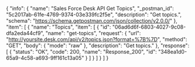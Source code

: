 {
  "info": {
    "name": "Sales Force Desk API Get Topics",
    "_postman_id": "5c2017ab-61fe-4769-9374-03e339fc2f5e",
    "description": "Get topics.",
    "schema": "https://schema.getpostman.com/json/collection/v2.0.0/"
  },
  "item": [
    {
      "name": "Topics",
      "item": [
        {
          "id": "06ad6d6f-6803-4027-9c08-dfa2eda44cf9",
          "name": "get-topics",
          "request": {
            "url": "http://yoursite.desk.com/api/v2/topics.json?format=%7B%7D",
            "method": "GET",
            "body": {
              "mode": "raw"
            },
            "description": "Get topics."
          },
          "response": [
            {
              "status": "OK",
              "code": 200,
              "name": "Response_200",
              "id": "348ea1d0-65a9-4c58-a693-9ff161c13a05"
            }
          ]
        }
      ]
    }
  ]
}